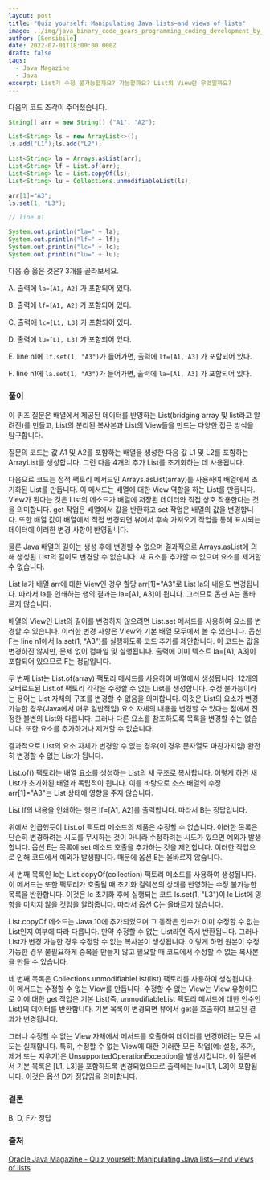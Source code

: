 ```yaml
---
layout: post
title: "Quiz yourself: Manipulating Java lists—and views of lists"
image: ../img/java_binary_code_gears_programming_coding_development_by_nevarpp_gettyimages-688718788_2400x1600-100795799-large.webp
author: [Sensibile]
date: 2022-07-01T18:00:00.000Z
draft: false
tags:
  - Java Magazine
  - Java
excerpt: List가 수정 불가능할까요? 가능할까요? List의 View란 무엇일까요?
---
```


다음의 코드 조각이 주어졌습니다.

```java
String[] arr = new String[] {"A1", "A2"};

List<String> ls = new ArrayList<>();
ls.add("L1");ls.add("L2");

List<String> la = Arrays.asList(arr);
List<String> lf = List.of(arr);
List<String> lc = List.copyOf(ls);
List<String> lu = Collections.unmodifiableList(ls);

arr[1]="A3";
ls.set(1, "L3");

// line n1

System.out.println("la=" + la);
System.out.println("lf=" + lf);
System.out.println("lc=" + lc);
System.out.println("lu=" + lu);
```

다음 중 옳은 것은? 3개를 골라보세요.

A. 출력에 `la=[A1, A2]` 가 포함되어 있다.

B. 출력에 `lf=[A1, A2]` 가 포함되어 있다.

C. 출력에 `lc=[L1, L3]` 가 포함되어 있다.

D. 출력에 `lu=[L1, L3]` 가 포함되어 있다.

E. line n1에 `lf.set(1, "A3")`가 들어가면, 출력에 `lf=[A1, A3]` 가 포함되어 있다.

F. line n1에 `la.set(1, "A3")`가 들어가면, 출력에 `la=[A1, A3]` 가 포함되어 있다.

### 풀이

이 퀴즈 질문은 배열에서 제공된 데이터를 반영하는 List(bridging array 및 list라고 알려진)를 만들고, List의 분리된 복사본과 List의 View들을 만드는 다양한 접근 방식을 탐구합니다.

질문의 코드는 값 A1 및 A2를 포함하는 배열을 생성한 다음 값 L1 및 L2를 포함하는 ArrayList를 생성합니다. 그런 다음 4개의 추가 List를 초기화하는 데 사용됩니다.

다음으로 코드는 정적 팩토리 메서드인 Arrays.asList(array)를 사용하여 배열에서 초기화된 List를 만듭니다. 이 메서드는 배열에 대한 View 역할을 하는 List를 만듭니다. View가 된다는 것은 List의 메소드가 배열에 저장된 데이터와 직접 상호 작용한다는 것을 의미합니다. get 작업은 배열에서 값을 반환하고 set 작업은 배열의 값을 변경합니다. 또한 배열 값이 배열에서 직접 변경되면 뷰에서 후속 가져오기 작업을 통해 표시되는 데이터에 이러한 변경 사항이 반영됩니다.

물론 Java 배열의 길이는 생성 후에 변경할 수 없으며 결과적으로 Arrays.asList에 의해 생성된 List의 길이도 변경할 수 없습니다. 새 요소를 추가할 수 없으며 요소를 제거할 수 없습니다.

List la가 배열 arr에 대한 View인 경우 할당 arr[1]="A3"로 List la의 내용도 변경됩니다. 따라서 la를 인쇄하는 행의 결과는 la=[A1, A3]이 됩니다. 그러므로 옵션 A는 올바르지 않습니다.

배열의 View인 List의 길이를 변경하지 않으려면 List.set 메서드를 사용하여 요소를 변경할 수 있습니다. 이러한 변경 사항은 View와 기본 배열 모두에서 볼 수 있습니다. 옵션 F는 line n1에서 la.set(1, "A3")를 실행하도록 코드 추가를 제안합니다. 이 코드는 값을 변경하진 않지만, 문제 없이 컴파일 및 실행됩니다. 출력에 이미 텍스트 la=[A1, A3]이 포함되어 있으므로 F는 정답입니다.

두 번째 List는 List.of(array) 팩토리 메서드를 사용하여 배열에서 생성됩니다. 12개의 오버로드된 List.of 팩토리 각각은 수정할 수 없는 List를 생성합니다. 수정 불가능이라는 용어는 List 자체의 구조를 변경할 수 없음을 의미합니다. 이것은 List의 요소가 변경 가능한 경우(Java에서 매우 일반적임) 요소 자체의 내용을 변경할 수 있다는 점에서 진정한 불변의 List와 다릅니다. 그러나 다른 요소를 참조하도록 목록을 변경할 수는 없습니다. 또한 요소를 추가하거나 제거할 수 없습니다.

결과적으로 List의 요소 자체가 변경할 수 없는 경우(이 경우 문자열도 마찬가지임) 완전히 변경할 수 없는 List가 됩니다.

List.of() 팩토리는 배열 요소를 생성하는 List의 새 구조로 복사합니다. 이렇게 하면 새 List가 초기화된 배열과 독립적이 됩니다. 이를 바탕으로 소스 배열의 수정 arr[1]="A3"는 List 상태에 영향을 주지 않습니다.

List lf의 내용을 인쇄하는 행은 lf=[A1, A2]를 출력합니다. 따라서 B는 정답입니다.

위에서 언급했듯이 List.of 팩토리 메소드의 제품은 수정할 수 없습니다. 이러한 목록은 단순히 변경하려는 시도를 무시하는 것이 아니라 수정하려는 시도가 있으면 예외가 발생합니다. 옵션 E는 목록에 set 메소드 호출을 추가하는 것을 제안합니다. 이러한 작업으로 인해 코드에서 예외가 발생합니다. 때문에 옵션 E는 올바르지 않습니다.

세 번째 목록인 lc는 List.copyOf(collection) 팩토리 메소드를 사용하여 생성됩니다. 이 메서드는 또한 팩토리가 호출될 때 초기화 컬렉션의 상태를 반영하는 수정 불가능한 목록을 반환합니다. 이것은 lc 초기화 후에 실행되는 코드 ls.set(1, "L3")이 lc List에 영향을 미치지 않을 것임을 알려줍니다. 따라서 옵션 C는 올바르지 않습니다.

List.copyOf 메소드는 Java 10에 추가되었으며 그 동작은 인수가 이미 수정할 수 없는 List인지 여부에 따라 다릅니다. 만약 수정할 수 없는 List라면 즉시 반환됩니다. 그러나 List가 변경 가능한 경우 수정할 수 없는 복사본이 생성됩니다. 이렇게 하면 원본이 수정 가능한 경우 불필요하게 중복을 만들지 않고 필요할 때 코드에서 수정할 수 없는 복사본을 만들 수 있습니다.

네 번째 목록은 Collections.unmodifiableList(list) 팩토리를 사용하여 생성됩니다. 이 메서드는 수정할 수 없는 View를 만듭니다. 수정할 수 없는 View는 View 유형이므로 이에 대한 get 작업은 기본 List(즉, unmodifiableList 팩토리 메서드에 대한 인수인 List)의 데이터를 반환합니다. 기본 목록이 변경되면 뷰에서 get을 호출하여 보고된 결과가 변경됩니다.

그러나 수정할 수 없는 View 자체에서 메서드를 호출하여 데이터를 변경하려는 모든 시도는 실패합니다. 특히, 수정할 수 없는 View에 대한 이러한 모든 작업(예: 설정, 추가, 제거 또는 지우기)은 UnsupportedOperationException을 발생시킵니다. 이 질문에서 기본 목록은 [L1, L3]을 포함하도록 변경되었으므로 출력에는 lu=[L1, L3]이 포함됩니다. 이것은 옵션 D가 정답임을 의미합니다.

### 결론
B, D, F가 정답

### 출처

[Oracle Java Magazine - Quiz yourself: Manipulating Java lists—and views of lists](https://blogs.oracle.com/javamagazine/post/java-lists-view-unmodifiable-immutable)
